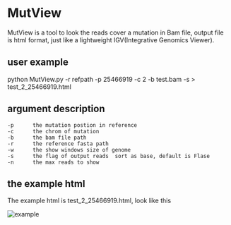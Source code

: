 # MutView
MutView is a tool to look the reads cover a mutation in Bam file, output file is html format, just like a lightweight IGV(Integrative Genomics Viewer).

## user example
python MutView.py -r refpath -p 25466919 -c 2 -b test.bam -s > test_2_25466919.html

## argument description
```
-p      the mutation postion in reference
-c      the chrom of mutation
-b      the bam file path
-r      the reference fasta path
-w      the show windows size of genome
-s      the flag of output reads  sort as base, default is Flase
-n      the max reads to show
```

## the example html  
The example html is test_2_25466919.html, look like this  

![example](https://github.com/TuBieJun/MutView/raw/master/screenshots/example.png)  


